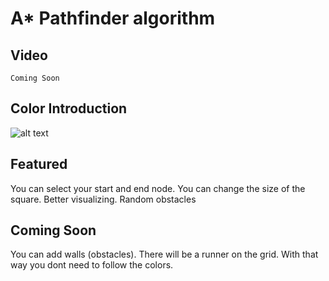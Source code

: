 # A\* Pathfinder algorithm

## Video

`Coming Soon`

## Color Introduction

![alt text](https://i.hizliresim.com/o0r4ysm.png)

## Featured

You can select your start and end node.
You can change the size of the square.
Better visualizing.
Random obstacles

## Coming Soon

You can add walls (obstacles).
There will be a runner on the grid. With that way you dont need to follow the colors.
